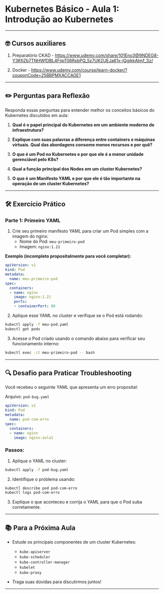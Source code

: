 # Kubernetes Básico - Aula 1: Introdução ao Kubernetes

---

## 🤓 Cursos auxiliares

1. Preparatório CKAD -  https://www.udemy.com/share/101Eno3@9NDEG8-Y3KfjZb7TNHWfDBL4FijpT08RsbPQ_5z7UK2UEJa61x-jQgjkkAtmf_Sz/

2. Docker - https://www.udemy.com/course/learn-docker/?couponCode=25BBPMXACCAGE1

---

## ✏️ Perguntas para Reflexão

Responda essas perguntas para entender melhor os conceitos básicos do Kubernetes discutidos em aula:

1. **Qual é o papel principal do Kubernetes em um ambiente moderno de infraestrutura?**

2. **Explique com suas palavras a diferença entre containers e máquinas virtuais. Qual das abordagens consome menos recursos e por quê?**

3. **O que é um Pod no Kubernetes e por que ele é a menor unidade gerenciável pelo K8s?**

4. **Qual a função principal dos Nodes em um cluster Kubernetes?**

5. **O que é um Manifesto YAML e por que ele é tão importante na operação de um cluster Kubernetes?**

---

## 🛠️ Exercício Prático

### Parte 1: Primeiro YAML

1. Crie seu primeiro manifesto YAML para criar um Pod simples com a imagem do nginx:
   - Nome do Pod: `meu-primeiro-pod`
   - Imagem: `nginx:1.21`

**Exemplo (incompleto propositalmente para você completar):**

```yaml
apiVersion: v1
kind: Pod
metadata:
  name: meu-primeiro-pod
spec:
  containers:
  - name: nginx
    image: nginx:1.21
    ports:
    - containerPort: 80
```

2. Aplique esse YAML no cluster e verifique se o Pod está rodando:

```bash
kubectl apply -f meu-pod.yaml
kubectl get pods
```

3. Acesse o Pod criado usando o comando abaixo para verificar seu funcionamento interno:

```bash
kubectl exec -it meu-primeiro-pod -- bash
```

---

## 🔍 Desafio para Praticar Troubleshooting

Você recebeu o seguinte YAML que apresenta um erro proposital:

Arquivo: `pod-bug.yaml`

```yaml
apiVersion: v1
kind: Pod
metadata:
  name: pod-com-erro
spec:
  containers:
  - name: nginx
    image: nginx:aula1
```

### Passos:

1. Aplique o YAML no cluster:

```bash
kubectl apply -f pod-bug.yaml
```

2. Identifique o problema usando:

```bash
kubectl describe pod pod-com-erro
kubectl logs pod-com-erro
```

3. Explique o que aconteceu e corrija o YAML para que o Pod suba corretamente.

---

## 📚 Para a Próxima Aula

- Estude os principais componentes de um cluster Kubernetes:
  - `kube-apiserver`
  - `kube-scheduler`
  - `kube-controller-manager`
  - `kubelet`
  - `kube-proxy`

- Traga suas dúvidas para discutirmos juntos!

---
